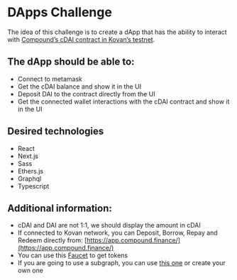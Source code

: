 # DApps Challenge

The idea of this challenge is to create a dApp that has the ability to interact with [Compound’s cDAI contract in Kovan’s testnet](https://kovan.etherscan.io/address/0xF0d0EB522cfa50B716B3b1604C4F0fA6f04376AD).

## The dApp should be able to:

- Connect to metamask
- Get the cDAI balance and show it in the UI
- Deposit DAI to the contract directly from the UI
- Get the connected wallet interactions with the cDAI contract and show it in the UI

## Desired technologies

- React
- Next.js
- Sass
- Ethers.js
- Graphql
- Typescript

## Additional information:

- cDAI and DAI are not 1:1, we should display the amount in cDAI
- If connected to Kovan network, you can Deposit, Borrow, Repay and Redeem directly from: [https://app.compound.finance/](https://app.compound.finance/)
- You can use this [Faucet](https://faucet.paradigm.xyz/) to get tokens
- If you are going to use a subgraph, you can use [this one](https://thegraph.com/hosted-service/subgraph/juanigallo/cdai-kovan-subgraph) or create your own one
